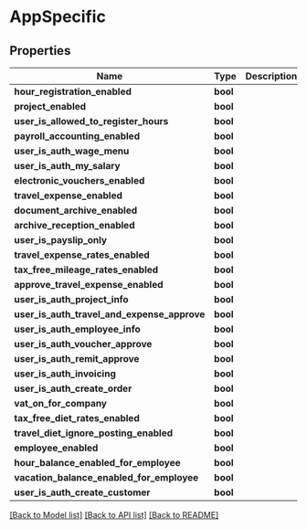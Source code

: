 # AppSpecific

## Properties
Name | Type | Description | Notes
------------ | ------------- | ------------- | -------------
**hour_registration_enabled** | **bool** |  | [optional] 
**project_enabled** | **bool** |  | [optional] 
**user_is_allowed_to_register_hours** | **bool** |  | [optional] 
**payroll_accounting_enabled** | **bool** |  | [optional] 
**user_is_auth_wage_menu** | **bool** |  | [optional] 
**user_is_auth_my_salary** | **bool** |  | [optional] 
**electronic_vouchers_enabled** | **bool** |  | [optional] 
**travel_expense_enabled** | **bool** |  | [optional] 
**document_archive_enabled** | **bool** |  | [optional] 
**archive_reception_enabled** | **bool** |  | [optional] 
**user_is_payslip_only** | **bool** |  | [optional] 
**travel_expense_rates_enabled** | **bool** |  | [optional] 
**tax_free_mileage_rates_enabled** | **bool** |  | [optional] 
**approve_travel_expense_enabled** | **bool** |  | [optional] 
**user_is_auth_project_info** | **bool** |  | [optional] 
**user_is_auth_travel_and_expense_approve** | **bool** |  | [optional] 
**user_is_auth_employee_info** | **bool** |  | [optional] 
**user_is_auth_voucher_approve** | **bool** |  | [optional] 
**user_is_auth_remit_approve** | **bool** |  | [optional] 
**user_is_auth_invoicing** | **bool** |  | [optional] 
**user_is_auth_create_order** | **bool** |  | [optional] 
**vat_on_for_company** | **bool** |  | [optional] 
**tax_free_diet_rates_enabled** | **bool** |  | [optional] 
**travel_diet_ignore_posting_enabled** | **bool** |  | [optional] 
**employee_enabled** | **bool** |  | [optional] 
**hour_balance_enabled_for_employee** | **bool** |  | [optional] 
**vacation_balance_enabled_for_employee** | **bool** |  | [optional] 
**user_is_auth_create_customer** | **bool** |  | [optional] 

[[Back to Model list]](../../README.md#documentation-for-models) [[Back to API list]](../../README.md#documentation-for-api-endpoints) [[Back to README]](../../README.md)

